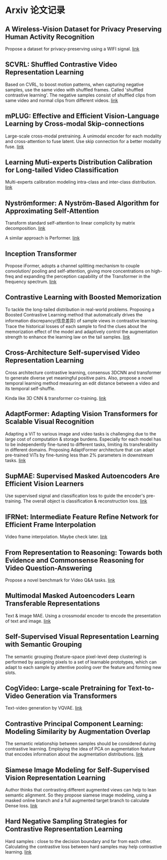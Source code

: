 # Arxiv 论文记录

## A Wireless-Vision Dataset for Privacy Preserving Human Activity Recognition

Propose a dataset for privacy-preserving using a WIFI signal. [link](https://arxiv.org/abs/2205.11962)

## SCVRL: Shuffled Contrastive Video Representation Learning

Based on CVRL, to boost motion patterns, when capturing negative samples, use the same video with shuffled frames. Called 'shuffled contrastive learning'. The negative samples consist of shuffled clips from same video and normal clips from different videos. [link](https://arxiv.org/abs/2205.11710)

## mPLUG: Effective and Efficient Vision-Language Learning by Cross-modal Skip-connections

Large-scale cross-modal pretraining. A unimodal encoder for each modality and cross-attention to fuse latent. Use skip connection for a better modality fuse. [link](https://arxiv.org/abs/2205.12005)

## Learning Muti-experts Distribution Calibration for Long-tailed Video Classification

Multi-experts calibration modeling intra-class and inter-class distribution. [link](https://arxiv.org/abs/2205.10788)

## Nyströmformer: A Nyström-Based Algorithm for Approximating Self-Attention

Transform standard self-attention to linear complicity by matrix decomposition. [link](https://arxiv.org/abs/2102.03902)

A similar approach is Performer. [link](https://arxiv.org/abs/2009.14794)

## Inception Transformer

Propose iFormer, adopts a channel splitting mechanism to couple convolution/ pooling and self-attention, giving more concentrations on high-freq and expanding the perception capability of the Transformer in the frequency spectrum. [link](https://arxiv.org/abs/2205.12956)

## Contrastive Learning with Boosted Memorization

To tackle the long-tailed distribution in real-world problems. Proposing a Boosted Contrastive Learning method that automatically drives the information discrepancy(信息差异) of sample views in contrastive learning. Trace the historical losses of each sample to find the clues about the memorization effect of the model and adaptively control the augmentation strength to enhance the learning law on the tail samples. [link](https://arxiv.org/abs/2205.12693)

## Cross-Architecture Self-supervised Video Representation Learning

Cross architecture contrastive learning, consensus 3DCNN and transformer to generate diverse yet meaningful positive pairs. Also, propose a novel temporal learning method measuring an edit distance between a video and its temporal self-shuffle.

Kinda like 3D CNN & transformer co-training. [link](https://arxiv.org/abs/2205.13313)

## AdaptFormer: Adapting Vision Transformers for Scalable Visual Recognition

Adapting a ViT to various image and video tasks is challenging due to the large cost of computation & storage burdens. Especially for each model has to be independently fine-tuned to different tasks, limiting its transferability in different domains. Proposing AdaptFormer architecture that can adapt pre-trained ViTs by fine-tuning less than 2% parameters in downstream tasks. [link](https://arxiv.org/abs/2205.13535)

## SupMAE: Supervised Masked Autoencoders Are Efficient Vision Learners

Use supervised signal and classification loss to guide the encoder's pre-training. The overall object is classification & reconstruction loss. [link](https://arxiv.org/pdf/2205.14540.pdf)

## IFRNet: Intermediate Feature Refine Network for Efficient Frame Interpolation

Video frame interpolation. Maybe check later. [link](https://arxiv.org/abs/2205.14620)

## From Representation to Reasoning: Towards both Evidence and Commonsense Reasoning for Video Question-Answering

Propose a novel benchmark for Video Q&A tasks. [link](https://arxiv.org/abs/2205.14895)

## Multimodal Masked Autoencoders Learn Transferable Representations

Text & image MAE. Using a crossmodal encoder to encode the presentation of text and image. [link](https://arxiv.org/pdf/2205.14204.pdf)

## Self-Supervised Visual Representation Learning with Semantic Grouping

The semantic grouping (feature-space pixel-level deep clustering) is performed by assigning pixels to a set of learnable prototypes, which can adapt to each sample by attentive pooling over the feature and forming new slots. 

## CogVideo: Large-scale Pretraining for Text-to-Video Generation via Transformers

Text-video generation by VQVAE. [link](https://arxiv.org/pdf/2205.15868.pdf)

## Contrastive Principal Component Learning: Modeling Similarity by Augmentation Overlap

The semantic relationship between samples should be considered during contrastive learning. Employing the idea of PCA on augmentation feature that encodes information about the augmentation distributions. [link](https://arxiv.org/pdf/2206.00471.pdf)

## Siamese Image Modeling for Self-Supervised Vision Representation Learning

Author thinks that contrasting different augmented views can help to lean semantic alignment. So they propose siamese image modeling, using a masked online branch and a full augmented target branch to calculate Dense loss. [link](https://arxiv.org/pdf/2206.01204.pdf)

## Hard Negative Sampling Strategies for Contrastive Representation Learning

Hard samples : close to the decision boundary and far from each other. Calculating the contrastive loss between hard samples may help  contrastive learning. [link](https://arxiv.org/pdf/2206.01197.pdf)

